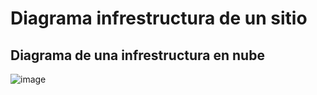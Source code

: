 # Diagrama infrestructura de un sitio
## Diagrama de una infrestructura en nube
![image](https://github.com/ISCDDev/Diagramas/assets/165925982/4f7a0233-29a8-459e-b221-449a3594c96d)
